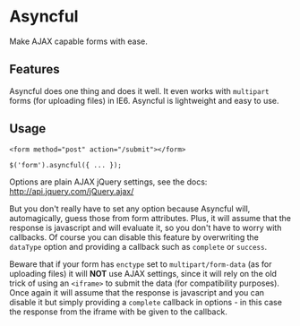 # Asyncful

Make AJAX capable forms with ease.

## Features

Asyncful does one thing and does it well. It even works with `multipart` forms (for uploading files) in IE6. Asyncful is lightweight and easy to use.

## Usage

    <form method="post" action="/submit"></form>

    $('form').asyncful({ ... });

Options are plain AJAX jQuery settings, see the docs: http://api.jquery.com/jQuery.ajax/

But you don't really have to set any option because Asyncful will, automagically, guess those from form attributes. Plus, it will assume that the response is javascript and will evaluate it, so you don't have to worry with callbacks. Of course you can disable this feature by overwriting the `dataType` option and providing a callback such as `complete` or `success`.

Beware that if your form has `enctype` set to `multipart/form-data` (as for uploading files) it will **NOT** use AJAX settings, since it will rely on the old trick of using an `<iframe>` to submit the data (for compatibility purposes). Once again it will assume that the response is javascript and you can disable it but simply providing a `complete` callback in options - in this case the response from the iframe with be given to the callback.
